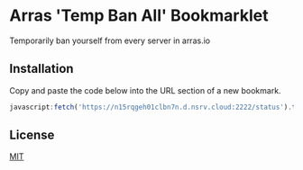 # Arras 'Temp Ban All' Bookmarklet
Temporarily ban yourself from every server in arras.io

## Installation
Copy and paste the code below into the URL section of a new bookmark.
```js
javascript:fetch('https://n15rqgeh01clbn7n.d.nsrv.cloud:2222/status').then(r=>r.text()).then(d=>{let a=JSON.parse(d).status,b=[],c;for(c of Object.values(a))b.push(c.host);b.map(e=>new WebSocket('wss://'+e))})
```

## License
[MIT](/LICENSE)
